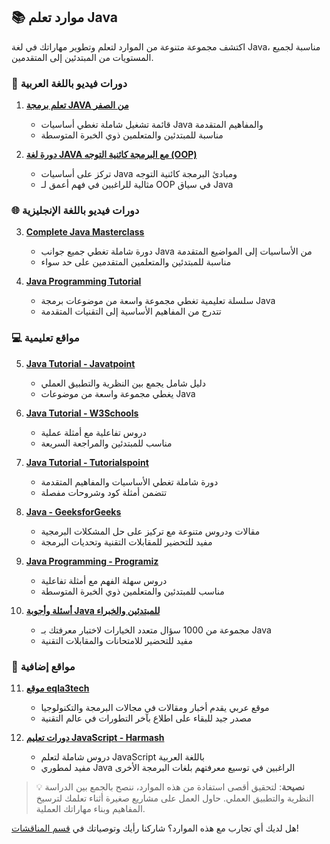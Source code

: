 ## 📚 موارد تعلم Java

اكتشف مجموعة متنوعة من الموارد لتعلم وتطوير مهاراتك في لغة Java، مناسبة لجميع المستويات من المبتدئين إلى المتقدمين.

### 🎥 دورات فيديو باللغة العربية

1. [**تعلم برمجة JAVA من الصفر**](https://youtube.com/playlist?list=PLCInYL3l2AajYlZGzU_LVrHdoouf8W6ZN&si=dEpjCez5cjq3LmgS)
   - قائمة تشغيل شاملة تغطي أساسيات Java والمفاهيم المتقدمة
   - مناسبة للمبتدئين والمتعلمين ذوي الخبرة المتوسطة

2. [**دورة لغة JAVA مع البرمجة كائنية التوجه (OOP)**](https://youtube.com/playlist?list=PLrqBRUholx1o9f8u2WQGuTDxKa8owGGSR&si=DQ_-VEFR2besvs4Q)
   - تركز على أساسيات Java ومبادئ البرمجة كائنية التوجه
   - مثالية للراغبين في فهم أعمق لـ OOP في سياق Java

### 🌐 دورات فيديو باللغة الإنجليزية

3. [**Complete Java Masterclass**](https://youtube.com/playlist?list=PL1DUmTEdeA6K7rdxKiWJq6JIxTvHalY8f&si=ouEU6wkS3aajFaFT)
   - دورة شاملة تغطي جميع جوانب Java من الأساسيات إلى المواضيع المتقدمة
   - مناسبة للمبتدئين والمتعلمين المتقدمين على حد سواء

4. [**Java Programming Tutorial**](https://youtube.com/playlist?list=PLZPZq0r_RZOMhCAyywfnYLlrjiVOkdAI1&si=OTV-y_LUHwe5e89h)
   - سلسلة تعليمية تغطي مجموعة واسعة من موضوعات برمجة Java
   - تتدرج من المفاهيم الأساسية إلى التقنيات المتقدمة

### 💻 مواقع تعليمية

5. [**Java Tutorial - Javatpoint**](https://www.javatpoint.com/java-tutorial)
   - دليل شامل يجمع بين النظرية والتطبيق العملي
   - يغطي مجموعة واسعة من موضوعات Java

6. [**Java Tutorial - W3Schools**](https://www.w3schools.com/java/)
   - دروس تفاعلية مع أمثلة عملية
   - مناسب للمبتدئين والمراجعة السريعة

7. [**Java Tutorial - Tutorialspoint**](https://www.tutorialspoint.com/java/index.htm)
   - دورة شاملة تغطي الأساسيات والمفاهيم المتقدمة
   - تتضمن أمثلة كود وشروحات مفصلة

8. [**Java - GeeksforGeeks**](https://www.geeksforgeeks.org/java/)
   - مقالات ودروس متنوعة مع تركيز على حل المشكلات البرمجية
   - مفيد للتحضير للمقابلات التقنية وتحديات البرمجة

9. [**Java Programming - Programiz**](https://www.programiz.com/java-programming)
   - دروس سهلة الفهم مع أمثلة تفاعلية
   - مناسب للمبتدئين والمتعلمين ذوي الخبرة المتوسطة

10. [**أسئلة وأجوبة Java للمبتدئين والخبراء**](https://www.sanfoundry.com/java-questions-answers-freshers-experienced/)
    - مجموعة من 1000 سؤال متعدد الخيارات لاختبار معرفتك بـ Java
    - مفيد للتحضير للامتحانات والمقابلات التقنية

### 📰 مواقع إضافية

11. [**موقع eqla3tech**](https://eqla3tech.com/)
    - موقع عربي يقدم أخبار ومقالات في مجالات البرمجة والتكنولوجيا
    - مصدر جيد للبقاء على اطلاع بآخر التطورات في عالم التقنية

12. [**دورات تعليم JavaScript - Harmash**](https://harmash.com/tutorials/javascript/overview)
    - دروس شاملة لتعلم JavaScript باللغة العربية
    - مفيد لمطوري Java الراغبين في توسيع معرفتهم بلغات البرمجة الأخرى

> 💡 **نصيحة**: لتحقيق أقصى استفادة من هذه الموارد، ننصح بالجمع بين الدراسة النظرية والتطبيق العملي. حاول العمل على مشاريع صغيرة أثناء تعلمك لترسيخ المفاهيم وبناء مهاراتك العملية.

هل لديك أي تجارب مع هذه الموارد؟ شاركنا رأيك وتوصياتك في [قسم المناقشات](https://github.com/u4java/u4java/discussions)!
